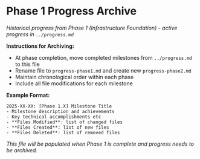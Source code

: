 <!-- Purpose: Record completed milestones -->
<!-- Update Rules: 
- Add new milestones at the bottom
- 100-word limit per entry! 
- Include:
  • Decision date and phase identifier
  • Milestone summary
  • List of new, modified and deleted files (exclude log files)
-->

# Phase 1 Progress Archive

*Historical progress from Phase 1 (Infrastructure Foundation) - active progress in `../progress.md`*

**Instructions for Archiving:**
- At phase completion, move completed milestones from `../progress.md` to this file
- Rename file to `progress-phase1.md` and create new `progress-phase2.md`
- Maintain chronological order within each phase
- Include all file modifications for each milestone

**Example Format:**
```
2025-XX-XX: [Phase 1.X] Milestone Title
- Milestone description and achievements
- Key technical accomplishments etc
- **Files Modified**: list of changed files
- **Files Created**: list of new files
- **Files Deleted**: list of removed files
```

*This file will be populated when Phase 1 is complete and progress needs to be archived.*
